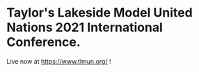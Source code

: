 # Taylor's Lakeside Model United Nations 2021 International Conference.

Live now at https://www.tlmun.org/ !
